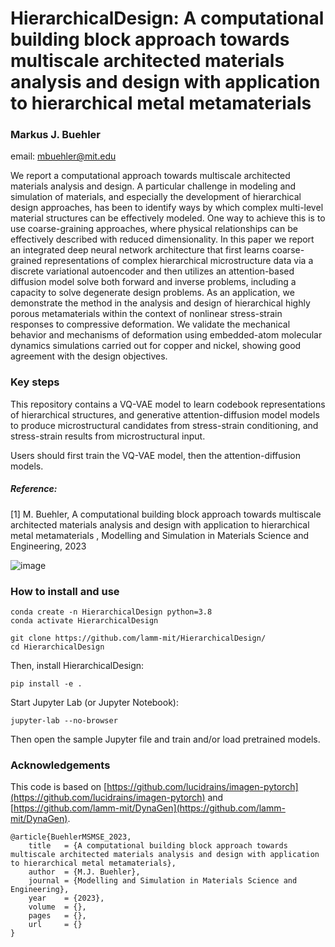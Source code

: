 # HierarchicalDesign: A computational building block approach towards multiscale architected materials analysis and design with application to hierarchical metal metamaterials    
### Markus J. Buehler
email: mbuehler@mit.edu  

We report a computational approach towards multiscale architected materials analysis and design. A particular challenge in modeling and simulation of materials, and especially the development of hierarchical design approaches, has been to identify ways by which complex multi-level material structures can be effectively modeled. One way to achieve this is to use coarse-graining approaches, where  physical relationships can be effectively described with reduced dimensionality. In this paper we report an integrated deep neural network architecture that first learns coarse-grained representations of complex hierarchical microstructure data via a discrete variational autoencoder and then utilizes an attention-based diffusion model solve both forward and inverse problems, including a capacity to solve degenerate design problems. As an application, we demonstrate the method in the analysis and design of hierarchical highly porous metamaterials within the context of nonlinear stress-strain responses to compressive deformation.  We validate the mechanical behavior and mechanisms of deformation using embedded-atom molecular dynamics simulations carried out for copper and nickel, showing good agreement with the design objectives.  

### Key steps

This repository contains a VQ-VAE model to learn codebook representations of hierarchical structures, and generative attention-diffusion model models to produce microstructural candidates from stress-strain conditioning, and stress-strain results from microstructural input. 

Users should first train the VQ-VAE model, then the attention-diffusion models. 

##### Reference: 

[1] M. Buehler, A computational building block approach towards multiscale architected materials analysis and design with application to hierarchical metal metamaterials , Modelling and Simulation in Materials Science and Engineering, 2023 

![image](https://user-images.githubusercontent.com/101393859/228823624-aa8bc46f-f0f5-411f-b80a-48821fbb5388.png)

### How to install and use

```
conda create -n HierarchicalDesign python=3.8
conda activate HierarchicalDesign
```
```
git clone https://github.com/lamm-mit/HierarchicalDesign/
cd HierarchicalDesign
```

Then, install HierarchicalDesign:

```
pip install -e .
```

Start Jupyter Lab (or Jupyter Notebook):

```
jupyter-lab --no-browser
```
Then open the sample Jupyter file and train and/or load pretrained models. 

### Acknowledgements 

This code is based on [https://github.com/lucidrains/imagen-pytorch](https://github.com/lucidrains/imagen-pytorch) and [https://github.com/lamm-mit/DynaGen](https://github.com/lamm-mit/DynaGen). 

```
@article{BuehlerMSMSE_2023,
    title   = {A computational building block approach towards multiscale architected materials analysis and design with application to hierarchical metal metamaterials},
    author  = {M.J. Buehler},
    journal = {Modelling and Simulation in Materials Science and Engineering},
    year    = {2023},
    volume  = {},
    pages   = {},
    url     = {}
}
```
